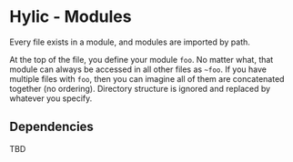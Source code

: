 # Hylic - Modules

Every file exists in a module, and modules are imported by path.

At the top of the file, you define your module `foo`.  No matter what, that module can always be accessed in all other files as `~foo`.  If you have multiple files with `foo`, then you can imagine all of them are concatenated together (no ordering).  Directory structure is ignored and replaced by whatever you specify.

## Dependencies

TBD
